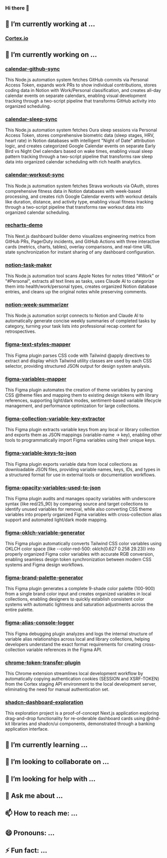 ### Hi there 👋

<!-- **jonbrick/jonbrick** is a ✨ _special_ ✨ repository because its `README.md` (this file) appears on your GitHub profile. -->

## 💼 I’m currently working at ...

### [Cortex.io](https://www.cortex.io/)

## 🔭 I’m currently working on ...

### [calendar-github-sync](https://github.com/jonbrick/calendar-github-sync)

This Node.js automation system fetches GitHub commits via Personal Access Token, expands work PRs to show individual contributions, stores coding data in Notion with Work/Personal classification, and creates all-day calendar events on separate calendars, enabling visual development tracking through a two-script pipeline that transforms GitHub activity into organized scheduling.

### [calendar-sleep-sync](https://github.com/jonbrick/calendar-sleep-sync)

This Node.js automation system fetches Oura sleep sessions via Personal Access Token, stores comprehensive biometric data (sleep stages, HRV, heart rate) in Notion databases with intelligent "Night of Date" attribution logic, and creates categorized Google Calendar events on separate Early Bird vs Night Owl calendars based on wake times, enabling visual sleep pattern tracking through a two-script pipeline that transforms raw sleep data into organized calendar scheduling with rich health analytics.

### [calendar-workout-sync](https://github.com/jonbrick/calendar-workouts-sync)

This Node.js automation system fetches Strava workouts via OAuth, stores comprehensive fitness data in Notion databases with week-based processing, and creates rich Google Calendar events with workout details like duration, distance, and activity type, enabling visual fitness tracking through a two-script pipeline that transforms raw workout data into organized calendar scheduling.

### [recharts-demo](https://github.com/jonbrick/recharts-demo)

This Next.js dashboard builder demo visualizes engineering metrics from GitHub PRs, PagerDuty incidents, and GitHub Actions with three interactive cards (metrics, charts, tables), overlay comparisons, and real-time URL state synchronization for instant sharing of any dashboard configuration.

### [notion-task-maker](https://github.com/jonbrick/notion-task-maker)

This Node.js automation tool scans Apple Notes for notes titled "#Work" or "#Personal", extracts all text lines as tasks, uses Claude AI to categorize them into health/work/personal types, creates organized Notion database entries, and cleans up the original notes while preserving comments.

### [notion-week-summarizer](https://github.com/jonbrick/notion-week-summarizer)

This Node.js automation script connects to Notion and Claude AI to automatically generate concise weekly summaries of completed tasks by category, turning your task lists into professional recap content for retrospectives.

### [figma-text-styles-mapper](https://github.com/jonbrick/figma-text-styles-mapper)

This Figma plugin parses CSS code with Tailwind @apply directives to extract and display which Tailwind utility classes are used by each CSS selector, providing structured JSON output for design system analysis.

### [figma-variables-mapper](https://github.com/jonbrick/figma-variables-mapper)

This Figma plugin automates the creation of theme variables by parsing CSS @theme files and mapping them to existing design tokens with library references, supporting light/dark modes, sentiment-based variable lifecycle management, and performance optimization for large collections.

### [figma-collection-variable-key-extractor](https://github.com/jonbrick/figma-collection-variable-key-extractor)

This Figma plugin extracts variable keys from any local or library collection and exports them as JSON mappings (variable-name → key), enabling other tools to programmatically import Figma variables using their unique keys.

### [figma-variable-keys-to-json](https://github.com/jonbrick/figma-variable-keys-to-json)

This Figma plugin exports variable data from local collections as downloadable JSON files, providing variable names, keys, IDs, and types in a structured format for use in external tools or documentation workflows.

### [figma-opacity-variables-used-to-json](https://github.com/jonbrick/figma-opacity-variables-used-to-json)

This Figma plugin audits and manages opacity variables with underscore syntax (like red/25_90) by comparing source and target collections to identify unused variables for removal, while also converting CSS theme variables into properly organized Figma variables with cross-collection alias support and automated light/dark mode mapping.

### [figma-oklch-variable-generator](https://github.com/jonbrick/figma-oklch-variable-generator)

This Figma plugin automatically converts Tailwind CSS color variables using OKLCH color space (like --color-red-500: oklch(0.627 0.258 29.23)) into properly organized Figma color variables with accurate RGB conversion, enabling seamless design token synchronization between modern CSS systems and Figma design workflows.

### [figma-brand-palette-generator](https://github.com/jonbrick/figma-brand-palette-generator)

This Figma plugin generates a complete 9-shade color palette (100-900) from a single brand color input and creates organized variables in local collections, enabling designers to quickly establish consistent color systems with automatic lightness and saturation adjustments across the entire palette.

### [figma-alias-console-logger](https://github.com/jonbrick/figma-alias-console-logger)

This Figma debugging plugin analyzes and logs the internal structure of variable alias relationships across local and library collections, helping developers understand the exact format requirements for creating cross-collection variable references in the Figma API.

### [chrome-token-transfer-plugin](https://github.com/jonbrick/chuprome-token-transfer-plugin)

This Chrome extension streamlines local development workflow by automatically copying authentication cookies (SESSION and XSRF-TOKEN) from the Cortex staging API environment to the local development server, eliminating the need for manual authentication set.

### [shadcn-dashboard-exploration](https://github.com/jonbrick/shadcn-dashboard-exploration)

This exploration project is a proof-of-concept Next.js application exploring drag-and-drop functionality for re-orderable dashboard cards using @dnd-kit libraries and shadcn/ui components, demonstrated through a banking application interface.

## 🌱 I’m currently learning ...

## 👯 I’m looking to collaborate on ...

## 🤔 I’m looking for help with ...

## 💬 Ask me about ...

## 📫 How to reach me: ...

## 😄 Pronouns: ...

## ⚡ Fun fact: ...
